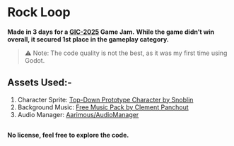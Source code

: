 # Rock Loop
**Made in 3 days for a [GIC-2025](https://itch.io/jam/godot-india-community-game-jam) Game Jam.**
**While the game didn’t win overall, it secured 1st place in the gameplay category.**

> ⚠️ Note: The code quality is not the best, as it was my first time using Godot.

## Assets Used:-
1. Character Sprite: [Top-Down Prototype Character by Snoblin](https://snoblin.itch.io/pixel-rpg-free-npc)
2. Background Music: [Free Music Pack by Clement Panchout](https://clement-panchout.itch.io/yet-another-free-music-pack)
3. Audio Manager: [Aarimous/AudioManager](https://github.com/Aarimous/AudioManager)

##
**No license, feel free to explore the code.**
